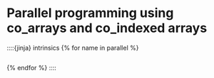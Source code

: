 # Parallel programming using co\_arrays and co\_indexed arrays

::::{jinja} intrinsics
{% for name in parallel %}
```{include} _pages/{{ name }}.md
```
{% endfor %}
::::
